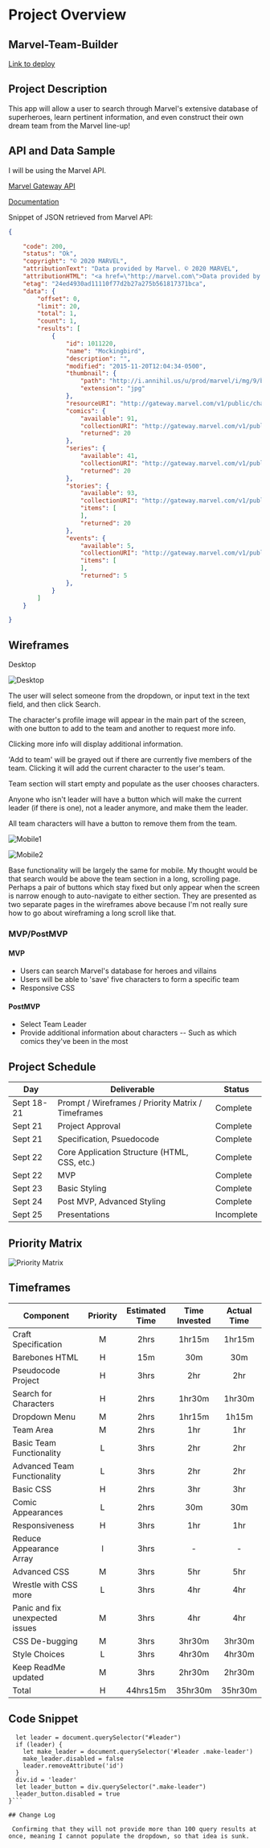 # Project Overview

## Marvel-Team-Builder

[Link to deploy](https://makermacattack.github.io/Marvel-Team-Builder/)

## Project Description

This app will allow a user to search through Marvel's extensive database of superheroes, learn pertinent information, and even construct their own dream team from the Marvel line-up!

## API and Data Sample

I will be using the Marvel API.

[Marvel Gateway API](https://gateway.marvel.com)

[Documentation](https://developer.marvel.com/documentation/getting_started)

Snippet of JSON retrieved from Marvel API:

```JSON
{

    "code": 200,
    "status": "Ok",
    "copyright": "© 2020 MARVEL",
    "attributionText": "Data provided by Marvel. © 2020 MARVEL",
    "attributionHTML": "<a href=\"http://marvel.com\">Data provided by Marvel. © 2020 MARVEL</a>",
    "etag": "24ed4930ad11110f77d2b27a275b561817371bca",
    "data": {
        "offset": 0,
        "limit": 20,
        "total": 1,
        "count": 1,
        "results": [
            {
                "id": 1011220,
                "name": "Mockingbird",
                "description": "",
                "modified": "2015-11-20T12:04:34-0500",
                "thumbnail": {
                    "path": "http://i.annihil.us/u/prod/marvel/i/mg/9/b0/51e829af23af9",
                    "extension": "jpg"
                },
                "resourceURI": "http://gateway.marvel.com/v1/public/characters/1011220",
                "comics": {
                    "available": 91,
                    "collectionURI": "http://gateway.marvel.com/v1/public/characters/1011220/comics",
                    "returned": 20
                },
                "series": {
                    "available": 41,
                    "collectionURI": "http://gateway.marvel.com/v1/public/characters/1011220/series",
                    "returned": 20
                },
                "stories": {
                    "available": 93,
                    "collectionURI": "http://gateway.marvel.com/v1/public/characters/1011220/stories",
                    "items": [
                    ],
                    "returned": 20
                },
                "events": {
                    "available": 5,
                    "collectionURI": "http://gateway.marvel.com/v1/public/characters/1011220/events",
                    "items": [
                    ],
                    "returned": 5
                },
            }
        ]
    }

}
```

## Wireframes

Desktop

![Desktop](https://i.imgur.com/xSrQupU.png)

The user will select someone from the dropdown, or input text in the text field, and then click Search.

The character's profile image will appear in the main part of the screen, with one button to add to the team and another to request more info.

Clicking more info will display additional information.

'Add to team' will be grayed out if there are currently five members of the team. Clicking it will add the current character to the user's team.

Team section will start empty and populate as the user chooses characters.

Anyone who isn't leader will have a button which will make the current leader (if there is one), not a leader anymore, and make them the leader.

All team characters will have a button to remove them from the team.

![Mobile1](https://i.imgur.com/EpMGrwA.png)

![Mobile2](https://i.imgur.com/mcTvnBx.png)

Base functionality will be largely the same for mobile. My thought would be that search would be above the team section in a long, scrolling page. Perhaps a pair of buttons which stay fixed but only appear when the screen is narrow enough to auto-navigate to either section. They are presented as two separate pages in the wireframes above because I'm not really sure how to go about wireframing a long scroll like that.

### MVP/PostMVP

#### MVP 

- Users can search Marvel's database for heroes and villains 
- Users will be able to 'save' five characters to form a specific team
- Responsive CSS

#### PostMVP  

- Select Team Leader
- Provide additional information about characters
-- Such as which comics they've been in the most

## Project Schedule

|  Day | Deliverable | Status
|---|---| ---|
|Sept 18-21| Prompt / Wireframes / Priority Matrix / Timeframes | Complete
|Sept 21| Project Approval | Complete
|Sept 21| Specification, Psuedocode | Complete
|Sept 22| Core Application Structure (HTML, CSS, etc.) | Complete
|Sept 22| MVP | Complete
|Sept 23| Basic Styling | Complete
|Sept 24| Post MVP, Advanced Styling | Complete
|Sept 25| Presentations | Incomplete

## Priority Matrix

![Priority Matrix](https://i.imgur.com/5Gx31dZ.png)

## Timeframes

| Component | Priority | Estimated Time | Time Invested | Actual Time |
| --- | :---: |  :---: | :---: | :---: |
| Craft Specification | M | 2hrs| 1hr15m | 1hr15m |
| Barebones HTML | H | 15m| 30m | 30m |
| Pseudocode Project | H | 3hrs| 2hr | 2hr |
| Search for Characters | H | 2hrs| 1hr30m | 1hr30m |
| Dropdown Menu | M | 2hrs | 1hr15m | 1h15m |
| Team Area | M | 2hrs | 1hr | 1hr |
| Basic Team Functionality | L | 3hrs | 2hr | 2hr |
| Advanced Team Functionality | L | 3hrs | 2hr | 2hr |
| Basic CSS | H | 2hrs | 3hr | 3hr |
| Comic Appearances | L | 2hrs | 30m | 30m |
| Responsiveness | H | 3hrs | 1hr | 1hr |
| Reduce Appearance Array | l | 3hrs | - | - |
| Advanced CSS | M | 3hrs | 5hr | 5hr |
| Wrestle with CSS more | L | 3hrs | 4hr | 4hr |
| Panic and fix unexpected issues | M | 3hrs | 4hr | 4hr |
| CSS De-bugging | M | 3hrs | 3hr30m | 3hr30m |
| Style Choices | L | 3hrs | 4hr30m | 4hr30m |
| Keep ReadMe updated | M | 3hrs | 2hr30m | 2hr30m |
| Total | H | 44hrs15m | 35hr30m | 35hr30m |

## Code Snippet

```function makeLeader(div) {
  let leader = document.querySelector("#leader")
  if (leader) {
    let make_leader = document.querySelector('#leader .make-leader')
    make_leader.disabled = false
    leader.removeAttribute('id')
  }
  div.id = 'leader'
  let leader_button = div.querySelector(".make-leader")
  leader_button.disabled = true
}```

## Change Log
 
 Confirming that they will not provide more than 100 query results at once, meaning I cannot populate the dropdown, so that idea is sunk. 
